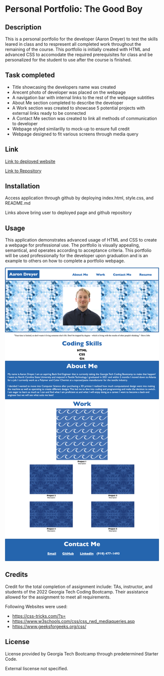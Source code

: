 # Personal Portfolio: The Good Boy

## Description

This is a personal portfolio for the developer (Aaron Dreyer) to test the skills leared in class and to respresent all completed work throughout the remaining of the course. This portfolio is initially created with HTML and advanced CSS to accomodate the required prerequisites for class and be personalized for the student to use after the course is finished.

## Task completed

- Title showcasing the developers name was created
- Arecent photo of developer was placed on the webpage
- A navigation bar with internal links to the rest of the webpage subtitles
- About Me section completed to describe the developer
- A Work section was created to showcase 5 potential projects with external links ready to be connected
- A Contact Me section was created to link all methods of communication to developer
- Webpage styled similarilly to mock-up to ensure full credit
- Webpage designed to fit various screens through media query

## Link

[Link to deployed website](https://aarondreyer.github.io/the-good-boy/)

[Link to Repository](https://github.com/AaronDreyer/the-good-boy)

## Installation

Access application through github by deploying index.html, style.css, and README.md

Links above bring user to deployed page and github repository

## Usage

This application demonstrates advanced usage of HTML and CSS to create a webpage for professional use. The portfolio is visually appealing, semantical, and operates according to acceptance criteria. This portfolio will be used professionally for the developer upon graduation and is an example to others on how to complete a portfolio webpage.

![alt text](assets/images/_Users_aaronottaway_Desktop_Module-2-Challenge_the-good-boy_index.html.png)

## Credits

Credit for the total completion of assignment include: TAs, instructor, and students of the 2022 Georgia Tech Coding Bootcamp. Their assistance allowed for the assignment to meet all requirements.

Following Websites were used:
- https://css-tricks.com/?s=
- https://www.w3schools.com/css/css_rwd_mediaqueries.asp
- https://www.geeksforgeeks.org/css/

## License

License provided by Georgia Tech Bootcamp through predetermined Starter Code.

External liscense not specified.
